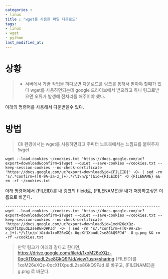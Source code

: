 ```yaml
---
categories : 
- linux
title : "wget를 사용한 파일 다운로드"
tags:
- linux
- wget
- python
last_modified_at:
---
```


# 상황
> - 서버에서 가끔 작업을 하다보면 다운로드를 링크를 통해서 받아야 할때가 있다 wget를 사용하면되는데 google 드라이브에서 받으려고 하니 링크로받으면 오류가 발생해 전처리를 해주어야 했다.

아래의 명령어를 사용해서 다운받을수 있다.

# 방법
> Cli 환경에서는 wget를 사용하면되고 주피터 노트북에서는 느낌표를 붙여주자 !wget

``` shell
wget --load-cookies ~/cookies.txt "https://docs.google.com/uc?export=download&confirm=$(wget --quiet --save-cookies ~/cookies.txt --keep-session-cookies --no-check-certificate 'https://docs.google.com/uc?export=download&id={FILEID}' -O- | sed -rn 's/.*confirm=([0-9A-Za-z_]+).*/\1\n/p')&id={FILEID}" -O {FILENAME} && rm -rf ~/cookies.txt

```
아래 명령어에서 {FILEID}를 내 링크의 fileid로, {FILENAME}을 내가 저장하고싶은 이름으로 바꾼다.

``` shell
---------------------------------------------------------------------
wget --load-cookies ~/cookies.txt "https://docs.google.com/uc?export=download&confirm=$(wget --quiet --save-cookies ~/cookies.txt --keep-session-cookies --no-check-certificate 'https://docs.google.com/uc?export=download&id=1xoM26eXQz-0qcXf1XpudL2se8GkQ9PJd' -O- | sed -rn 's/.*confirm=([0-9A-Za-z_]+).*/\1\n/p')&id=1xoM26eXQz-0qcXf1XpudL2se8GkQ9PJd" -O g.png && rm -rf ~/cookies.txt
```
> 만약 링크가 아래와 같다고 한다면, 
https://drive.google.com/file/d/1xoM26eXQz-0qcXf1XpudL2se8GkQ9PJd/view?usp=sharing
{FILEID}를 1xoM26eXQz-0qcXf1XpudL2se8GkQ9PJd 로 바꾸고,
{FILENAME}을 g.png 로 바꾼다.

